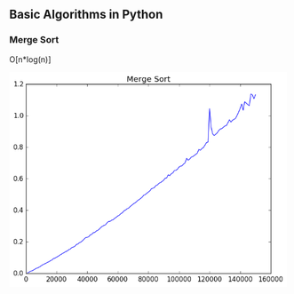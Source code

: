 ## Basic Algorithms in Python

### Merge Sort
O[n*log(n)]
  
<img src="./doc/merge_sort.png" width="500px">
